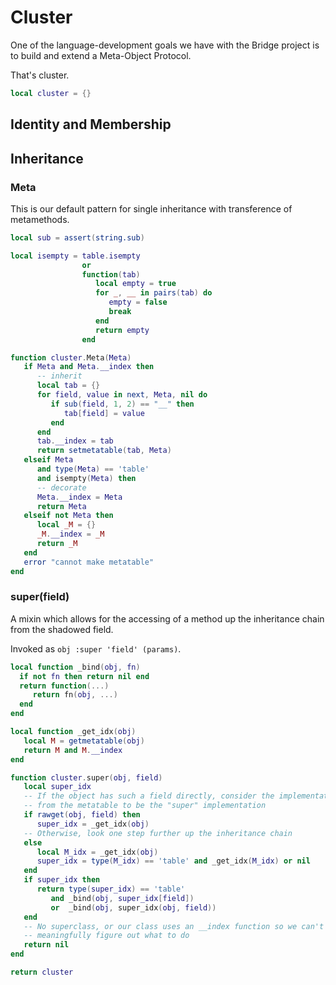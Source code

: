 # Cluster


One of the language\-development goals we have with the Bridge project is to
build and extend a Meta\-Object Protocol\.

That's cluster\.

```lua
local cluster = {}
```


## Identity and Membership


## Inheritance


### Meta

This is our default pattern for single inheritance with transference of
metamethods\.

```lua
local sub = assert(string.sub)

local isempty = table.isempty
                or
                function(tab)
                   local empty = true
                   for _, __ in pairs(tab) do
                      empty = false
                      break
                   end
                   return empty
                end

function cluster.Meta(Meta)
   if Meta and Meta.__index then
      -- inherit
      local tab = {}
      for field, value in next, Meta, nil do
         if sub(field, 1, 2) == "__" then
            tab[field] = value
         end
      end
      tab.__index = tab
      return setmetatable(tab, Meta)
   elseif Meta
      and type(Meta) == 'table'
      and isempty(Meta) then
      -- decorate
      Meta.__index = Meta
      return Meta
   elseif not Meta then
      local _M = {}
      _M.__index = _M
      return _M
   end
   error "cannot make metatable"
end
```


### super\(field\)

  A mixin which allows for the accessing of a method up the inheritance chain
from the shadowed field\.

Invoked as `obj :super 'field' (params)`\.

```lua
local function _bind(obj, fn)
  if not fn then return nil end
  return function(...)
     return fn(obj, ...)
  end
end

local function _get_idx(obj)
   local M = getmetatable(obj)
   return M and M.__index
end

function cluster.super(obj, field)
   local super_idx
   -- If the object has such a field directly, consider the implementation
   -- from the metatable to be the "super" implementation
   if rawget(obj, field) then
      super_idx = _get_idx(obj)
   -- Otherwise, look one step further up the inheritance chain
   else
      local M_idx = _get_idx(obj)
      super_idx = type(M_idx) == 'table' and _get_idx(M_idx) or nil
   end
   if super_idx then
      return type(super_idx) == 'table'
         and _bind(obj, super_idx[field])
         or  _bind(obj, super_idx(obj, field))
   end
   -- No superclass, or our class uses an __index function so we can't
   -- meaningfully figure out what to do
   return nil
end
```

```lua
return cluster
```
